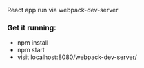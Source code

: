 React app run via webpack-dev-server

### Get it running:

  - npm install
  - npm start
  - visit localhost:8080/webpack-dev-server/
